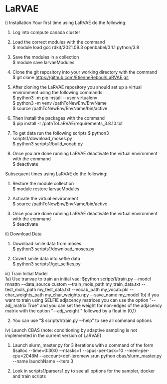 # LaRVAE

i) Installation
Your first time using LaRVAE do the following:  

1) Log into compute canada cluster  

2) Load the correct modules with the command  
  $ module load gcc rdkit/2021.09.3 openbabel/3.1.1 python/3.8  

3) Save the modules in a collection  
  $ module save larvaeModules  

4) Clone the git repository into your working directory with the command  
  $ git clone https://github.com/EtienneReboul/LaRVAE.git  

5) After cloning the LaRVAE repository you should set up a virtual environment using the following commands:  
  $ python3 -m pip install --user virtualenv  
  $ python3 -m venv /pathToNewEnv/EnvName  
  $ source /pathToNewEnv/EnvName/bin/active  

6) Then install the packages with the command  
  $ pip install -r /pathToLaRVAE/requirements_3.8.10.txt  

7) To get data run the following scripts
  $ python3 scripts1/download_moses.py  
  $ python3 scripts1/build_vocab.py  
  
8) Once you are done running LaRVAE deactivate the virtual environment with the command  
  $ deactivate  
  

Subsequent times using LaRVAE do the following:  

1) Restore the module collection  
  $ module restore larvaeModules  

2) Activate the virtual environment  
  $ source /pathToNewEnv/EnvName/bin/active  

3) Once you are done running LaRVAE deactivate the virtual environment with the command  
  $ deactivate  

ii) Download Data  
  1) Download smile data from moses  
    $ python3 scripts1/download_moses.py  
    
  2) Covert smile data into seflie data  
    $ python3 scripts1/get_selfies.py  

iii) Train Initial Model   
  1a) Use tranvae to train an initial vae: 
    $python scripts1/train.py --model rnnattn --data_source custom --train_mols_path my_train_data.txt --test_mols_path my_test_data.txt --vocab_path my_vocab.pkl --char_weights_path my_char_weights.npy --save_name my_model
    1b) if you want to train using SELFIE adjacency matrices you can use the option "--adj_matrix True" and you can set the weight for non-edges of the adjacency matrix with the option "--adj_weight " followed by a float in (0,1)
    
  2) You can use "$ scripts1/train.py --help" to see all command options  

iv) Launch CBAS (note: conditioning by adaptive sampling is not implemented in the current version of LaRVAE)
  1) Launch slurm_master.py for 3 iterations with a command of the form
    $salloc --time=0:30:0 --ntasks=1 --cpus-per-task=10 --mem-per-cpu=2048M --account=def-jeromew srun python cbas/slurm_master.py --name launchName --iters 3  
    
  2) Look in scripts1/parsers1.py to see all options for the sampler, docker and train scripts
